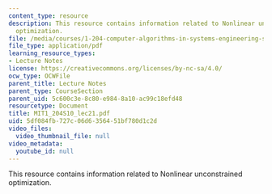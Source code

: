 ```yaml
---
content_type: resource
description: This resource contains information related to Nonlinear unconstrained
  optimization.
file: /media/courses/1-204-computer-algorithms-in-systems-engineering-spring-2010/5df084fb727c06d6356451bf780d1c2d_MIT1_204S10_lec21.pdf
file_type: application/pdf
learning_resource_types:
- Lecture Notes
license: https://creativecommons.org/licenses/by-nc-sa/4.0/
ocw_type: OCWFile
parent_title: Lecture Notes
parent_type: CourseSection
parent_uid: 5c600c3e-8c80-e984-8a10-ac99c18efd48
resourcetype: Document
title: MIT1_204S10_lec21.pdf
uid: 5df084fb-727c-06d6-3564-51bf780d1c2d
video_files:
  video_thumbnail_file: null
video_metadata:
  youtube_id: null
---
```

This resource contains information related to Nonlinear unconstrained optimization.